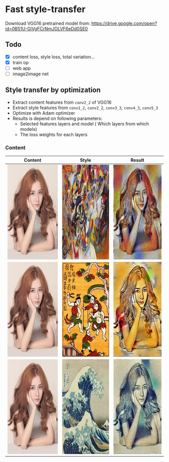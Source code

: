 Fast style-transfer
==================

Download VGG16 pretrained model from:
https://drive.google.com/open?id=0B51U-GiVgFCrNmJOLVF6eDd0SE0

## Todo

* [x] content loss, style loss, total variation...
* [x] train op
* [ ] web app
* [ ] image2image net

## Style transfer by optimization

* Extract content features from `conv2_2` of VGG16
* Extract style features from `conv1_2`, `conv2_2`,
                  `conv3_3`, `conv4_3`,
                  `conv5_3`
* Optimize with Adam optimizer
* Results is depend on following parameters:
    * Selected features layers and model ( Which layers from which models)
    * The loss weights for each layers


### Content

Content | Style | Result
------------ | ------------- | -------------
<img src="images/chipu8.jpg" alt="Smiley face" height="300" width="300"> | <img src="images/composition_vii.jpg" alt="Smiley face" height="300" width="300"> | <img src="images/chipu_compo.jpg" alt="Smiley face" height="300" width="300">
<img src="images/chipu8.jpg" alt="Smiley face" height="300" width="300"> | <img src="images/danh-ghen-1.jpg" alt="Smiley face" height="300" width="300"> | <img src="images/chipu.jpg" alt="Smiley face" height="300" width="300">
<img src="images/chipu8.jpg" alt="Smiley face" height="300" width="300"> | <img src="images/wave.jpg" alt="Smiley face" height="300" width="300"> | <img src="images/chipu_wave.jpg" alt="Smiley face" height="300" width="300">


